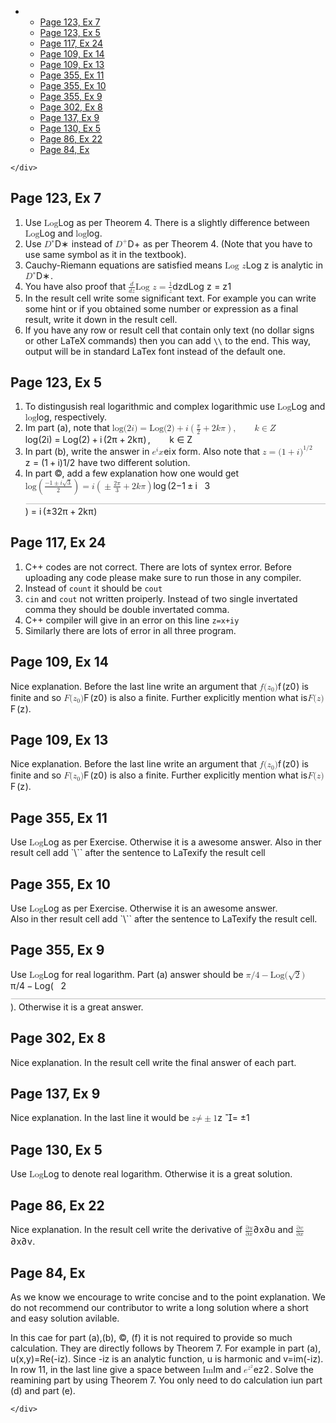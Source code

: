 <!DOCTYPE html>
<html>

<head>
  <meta charset="utf-8">
  <meta name="viewport" content="width=device-width, initial-scale=1.0">
  <title>Neelmani - 26 Feb</title>
  <link rel="stylesheet" href="https://stackedit.io/style.css" />
</head>

<body class="stackedit">
  <div class="stackedit__left">
    <div class="stackedit__toc">
      
<ul>
<li>
<ul>
<li><a href="#page-123-ex-7">Page 123, Ex 7</a></li>
<li><a href="#page-123-ex-5">Page 123, Ex 5</a></li>
<li><a href="#page-117-ex-24">Page 117, Ex 24</a></li>
<li><a href="#page-109-ex-14">Page 109, Ex 14</a></li>
<li><a href="#page-109-ex-13">Page 109, Ex 13</a></li>
<li><a href="#page-355-ex-11">Page 355, Ex 11</a></li>
<li><a href="#page-355-ex-10">Page 355, Ex 10</a></li>
<li><a href="#page-355-ex-9">Page 355, Ex 9</a></li>
<li><a href="#page-302-ex-8">Page 302, Ex 8</a></li>
<li><a href="#page-137-ex-9">Page 137, Ex 9</a></li>
<li><a href="#page-130-ex-5">Page 130, Ex 5</a></li>
<li><a href="#page-86-ex-22">Page 86, Ex 22</a></li>
<li><a href="#page-84-ex">Page 84, Ex</a></li>
</ul>
</li>
</ul>

    </div>
  </div>
  <div class="stackedit__right">
    <div class="stackedit__html">
      <h2 id="page-123-ex-7">Page 123, Ex 7</h2>
<ol>
<li>Use <span class="katex--inline"><span class="katex"><span class="katex-mathml"><math><semantics><mrow><mi mathvariant="normal">L</mi><mi mathvariant="normal">o</mi><mi mathvariant="normal">g</mi></mrow><annotation encoding="application/x-tex">\mathrm{Log}</annotation></semantics></math></span><span class="katex-html" aria-hidden="true"><span class="base"><span class="strut" style="height: 0.87777em; vertical-align: -0.19444em;"></span><span class="mord"><span class="mord mathrm">L</span><span class="mord mathrm">o</span><span class="mord mathrm" style="margin-right: 0.01389em;">g</span></span></span></span></span></span> as per Theorem 4. There is a slightly difference between <span class="katex--inline"><span class="katex"><span class="katex-mathml"><math><semantics><mrow><mi mathvariant="normal">L</mi><mi mathvariant="normal">o</mi><mi mathvariant="normal">g</mi></mrow><annotation encoding="application/x-tex">\mathrm{Log}</annotation></semantics></math></span><span class="katex-html" aria-hidden="true"><span class="base"><span class="strut" style="height: 0.87777em; vertical-align: -0.19444em;"></span><span class="mord"><span class="mord mathrm">L</span><span class="mord mathrm">o</span><span class="mord mathrm" style="margin-right: 0.01389em;">g</span></span></span></span></span></span> and <span class="katex--inline"><span class="katex"><span class="katex-mathml"><math><semantics><mrow><mi>log</mi><mo>⁡</mo></mrow><annotation encoding="application/x-tex">\log</annotation></semantics></math></span><span class="katex-html" aria-hidden="true"><span class="base"><span class="strut" style="height: 0.88888em; vertical-align: -0.19444em;"></span><span class="mop">lo<span style="margin-right: 0.01389em;">g</span></span></span></span></span></span>.</li>
<li>Use <span class="katex--inline"><span class="katex"><span class="katex-mathml"><math><semantics><mrow><msup><mi>D</mi><mo>∗</mo></msup></mrow><annotation encoding="application/x-tex">D^*</annotation></semantics></math></span><span class="katex-html" aria-hidden="true"><span class="base"><span class="strut" style="height: 0.688696em; vertical-align: 0em;"></span><span class="mord"><span class="mord mathdefault" style="margin-right: 0.02778em;">D</span><span class="msupsub"><span class="vlist-t"><span class="vlist-r"><span class="vlist" style="height: 0.688696em;"><span class="" style="top: -3.063em; margin-right: 0.05em;"><span class="pstrut" style="height: 2.7em;"></span><span class="sizing reset-size6 size3 mtight"><span class="mbin mtight">∗</span></span></span></span></span></span></span></span></span></span></span></span> instead of <span class="katex--inline"><span class="katex"><span class="katex-mathml"><math><semantics><mrow><msup><mi>D</mi><mo>+</mo></msup></mrow><annotation encoding="application/x-tex">D^+</annotation></semantics></math></span><span class="katex-html" aria-hidden="true"><span class="base"><span class="strut" style="height: 0.771331em; vertical-align: 0em;"></span><span class="mord"><span class="mord mathdefault" style="margin-right: 0.02778em;">D</span><span class="msupsub"><span class="vlist-t"><span class="vlist-r"><span class="vlist" style="height: 0.771331em;"><span class="" style="top: -3.063em; margin-right: 0.05em;"><span class="pstrut" style="height: 2.7em;"></span><span class="sizing reset-size6 size3 mtight"><span class="mbin mtight">+</span></span></span></span></span></span></span></span></span></span></span></span> as per Theorem 4. (Note that you have to use same symbol as it in the textbook).</li>
<li>Cauchy-Riemann equations are satisfied means <span class="katex--inline"><span class="katex"><span class="katex-mathml"><math><semantics><mrow><mrow><mi mathvariant="normal">L</mi><mi mathvariant="normal">o</mi><mi mathvariant="normal">g</mi></mrow><mtext>&nbsp;</mtext><mi>z</mi></mrow><annotation encoding="application/x-tex">\mathrm{Log}\  z</annotation></semantics></math></span><span class="katex-html" aria-hidden="true"><span class="base"><span class="strut" style="height: 0.87777em; vertical-align: -0.19444em;"></span><span class="mord"><span class="mord mathrm">L</span><span class="mord mathrm">o</span><span class="mord mathrm" style="margin-right: 0.01389em;">g</span></span><span class="mspace">&nbsp;</span><span class="mord mathdefault" style="margin-right: 0.04398em;">z</span></span></span></span></span> is analytic in <span class="katex--inline"><span class="katex"><span class="katex-mathml"><math><semantics><mrow><msup><mi>D</mi><mo>∗</mo></msup></mrow><annotation encoding="application/x-tex">D^*</annotation></semantics></math></span><span class="katex-html" aria-hidden="true"><span class="base"><span class="strut" style="height: 0.688696em; vertical-align: 0em;"></span><span class="mord"><span class="mord mathdefault" style="margin-right: 0.02778em;">D</span><span class="msupsub"><span class="vlist-t"><span class="vlist-r"><span class="vlist" style="height: 0.688696em;"><span class="" style="top: -3.063em; margin-right: 0.05em;"><span class="pstrut" style="height: 2.7em;"></span><span class="sizing reset-size6 size3 mtight"><span class="mbin mtight">∗</span></span></span></span></span></span></span></span></span></span></span></span>.</li>
<li>You have also proof that <span class="katex--display"><span class="katex-display"><span class="katex"><span class="katex-mathml"><math><semantics><mrow><mfrac><mi>d</mi><mrow><mi>d</mi><mi>z</mi></mrow></mfrac><mrow><mi mathvariant="normal">L</mi><mi mathvariant="normal">o</mi><mi mathvariant="normal">g</mi></mrow><mtext>&nbsp;</mtext><mi>z</mi><mo>=</mo><mfrac><mn>1</mn><mi>z</mi></mfrac></mrow><annotation encoding="application/x-tex">\frac{d}{dz}\mathrm{Log}\ z=\frac{1}{z}</annotation></semantics></math></span><span class="katex-html" aria-hidden="true"><span class="base"><span class="strut" style="height: 2.05744em; vertical-align: -0.686em;"></span><span class="mord"><span class="mopen nulldelimiter"></span><span class="mfrac"><span class="vlist-t vlist-t2"><span class="vlist-r"><span class="vlist" style="height: 1.37144em;"><span class="" style="top: -2.314em;"><span class="pstrut" style="height: 3em;"></span><span class="mord"><span class="mord mathdefault">d</span><span class="mord mathdefault" style="margin-right: 0.04398em;">z</span></span></span><span class="" style="top: -3.23em;"><span class="pstrut" style="height: 3em;"></span><span class="frac-line" style="border-bottom-width: 0.04em;"></span></span><span class="" style="top: -3.677em;"><span class="pstrut" style="height: 3em;"></span><span class="mord"><span class="mord mathdefault">d</span></span></span></span><span class="vlist-s">​</span></span><span class="vlist-r"><span class="vlist" style="height: 0.686em;"><span class=""></span></span></span></span></span><span class="mclose nulldelimiter"></span></span><span class="mord"><span class="mord mathrm">L</span><span class="mord mathrm">o</span><span class="mord mathrm" style="margin-right: 0.01389em;">g</span></span><span class="mspace">&nbsp;</span><span class="mord mathdefault" style="margin-right: 0.04398em;">z</span><span class="mspace" style="margin-right: 0.277778em;"></span><span class="mrel">=</span><span class="mspace" style="margin-right: 0.277778em;"></span></span><span class="base"><span class="strut" style="height: 2.00744em; vertical-align: -0.686em;"></span><span class="mord"><span class="mopen nulldelimiter"></span><span class="mfrac"><span class="vlist-t vlist-t2"><span class="vlist-r"><span class="vlist" style="height: 1.32144em;"><span class="" style="top: -2.314em;"><span class="pstrut" style="height: 3em;"></span><span class="mord"><span class="mord mathdefault" style="margin-right: 0.04398em;">z</span></span></span><span class="" style="top: -3.23em;"><span class="pstrut" style="height: 3em;"></span><span class="frac-line" style="border-bottom-width: 0.04em;"></span></span><span class="" style="top: -3.677em;"><span class="pstrut" style="height: 3em;"></span><span class="mord"><span class="mord">1</span></span></span></span><span class="vlist-s">​</span></span><span class="vlist-r"><span class="vlist" style="height: 0.686em;"><span class=""></span></span></span></span></span><span class="mclose nulldelimiter"></span></span></span></span></span></span></span></li>
<li>In the result cell write some significant text. For example you can write some hint or if you obtained some number or expression as a final result, write it down in the result cell.</li>
<li>If you have any row or result cell that contain only text (no dollar signs or other LaTeX commands) then you can add <code>\\</code> to the end. This way, output will be in standard LaTex font instead of the default one.</li>
</ol>
<h2 id="page-123-ex-5">Page 123, Ex 5</h2>
<ol>
<li>To distingusish real logarithmic and complex  logarithmic use <span class="katex--inline"><span class="katex"><span class="katex-mathml"><math><semantics><mrow><mi mathvariant="normal">L</mi><mi mathvariant="normal">o</mi><mi mathvariant="normal">g</mi></mrow><annotation encoding="application/x-tex">\mathrm{Log}</annotation></semantics></math></span><span class="katex-html" aria-hidden="true"><span class="base"><span class="strut" style="height: 0.87777em; vertical-align: -0.19444em;"></span><span class="mord"><span class="mord mathrm">L</span><span class="mord mathrm">o</span><span class="mord mathrm" style="margin-right: 0.01389em;">g</span></span></span></span></span></span> and <span class="katex--inline"><span class="katex"><span class="katex-mathml"><math><semantics><mrow><mi>log</mi><mo>⁡</mo></mrow><annotation encoding="application/x-tex">\log</annotation></semantics></math></span><span class="katex-html" aria-hidden="true"><span class="base"><span class="strut" style="height: 0.88888em; vertical-align: -0.19444em;"></span><span class="mop">lo<span style="margin-right: 0.01389em;">g</span></span></span></span></span></span>, respectively.</li>
<li>Im part (a), note that <span class="katex--display"><span class="katex-display"><span class="katex"><span class="katex-mathml"><math><semantics><mrow><mi>log</mi><mo>⁡</mo><mo stretchy="false">(</mo><mn>2</mn><mi>i</mi><mo stretchy="false">)</mo><mo>=</mo><mrow><mi mathvariant="normal">L</mi><mi mathvariant="normal">o</mi><mi mathvariant="normal">g</mi></mrow><mo stretchy="false">(</mo><mn>2</mn><mo stretchy="false">)</mo><mo>+</mo><mi>i</mi><mrow><mo fence="true">(</mo><mfrac><mi>π</mi><mn>2</mn></mfrac><mo>+</mo><mn>2</mn><mi>k</mi><mi>π</mi><mo fence="true">)</mo></mrow><mo separator="true">,</mo><mspace width="2em"></mspace><mi>k</mi><mo>∈</mo><mi mathvariant="double-struck">Z</mi></mrow><annotation encoding="application/x-tex">\log(2i)=\mathrm{Log}(2)+i\left(\frac{\pi}{2}+2k\pi\right), \qquad k\in\mathbb Z</annotation></semantics></math></span><span class="katex-html" aria-hidden="true"><span class="base"><span class="strut" style="height: 1em; vertical-align: -0.25em;"></span><span class="mop">lo<span style="margin-right: 0.01389em;">g</span></span><span class="mopen">(</span><span class="mord">2</span><span class="mord mathdefault">i</span><span class="mclose">)</span><span class="mspace" style="margin-right: 0.277778em;"></span><span class="mrel">=</span><span class="mspace" style="margin-right: 0.277778em;"></span></span><span class="base"><span class="strut" style="height: 1em; vertical-align: -0.25em;"></span><span class="mord"><span class="mord mathrm">L</span><span class="mord mathrm">o</span><span class="mord mathrm" style="margin-right: 0.01389em;">g</span></span><span class="mopen">(</span><span class="mord">2</span><span class="mclose">)</span><span class="mspace" style="margin-right: 0.222222em;"></span><span class="mbin">+</span><span class="mspace" style="margin-right: 0.222222em;"></span></span><span class="base"><span class="strut" style="height: 1.836em; vertical-align: -0.686em;"></span><span class="mord mathdefault">i</span><span class="mspace" style="margin-right: 0.166667em;"></span><span class="minner"><span class="mopen delimcenter" style="top: 0em;"><span class="delimsizing size2">(</span></span><span class="mord"><span class="mopen nulldelimiter"></span><span class="mfrac"><span class="vlist-t vlist-t2"><span class="vlist-r"><span class="vlist" style="height: 1.10756em;"><span class="" style="top: -2.314em;"><span class="pstrut" style="height: 3em;"></span><span class="mord"><span class="mord">2</span></span></span><span class="" style="top: -3.23em;"><span class="pstrut" style="height: 3em;"></span><span class="frac-line" style="border-bottom-width: 0.04em;"></span></span><span class="" style="top: -3.677em;"><span class="pstrut" style="height: 3em;"></span><span class="mord"><span class="mord mathdefault" style="margin-right: 0.03588em;">π</span></span></span></span><span class="vlist-s">​</span></span><span class="vlist-r"><span class="vlist" style="height: 0.686em;"><span class=""></span></span></span></span></span><span class="mclose nulldelimiter"></span></span><span class="mspace" style="margin-right: 0.222222em;"></span><span class="mbin">+</span><span class="mspace" style="margin-right: 0.222222em;"></span><span class="mord">2</span><span class="mord mathdefault" style="margin-right: 0.03148em;">k</span><span class="mord mathdefault" style="margin-right: 0.03588em;">π</span><span class="mclose delimcenter" style="top: 0em;"><span class="delimsizing size2">)</span></span></span><span class="mspace" style="margin-right: 0.166667em;"></span><span class="mpunct">,</span><span class="mspace" style="margin-right: 0.166667em;"></span><span class="mspace" style="margin-right: 2em;"></span><span class="mord mathdefault" style="margin-right: 0.03148em;">k</span><span class="mspace" style="margin-right: 0.277778em;"></span><span class="mrel">∈</span><span class="mspace" style="margin-right: 0.277778em;"></span></span><span class="base"><span class="strut" style="height: 0.68889em; vertical-align: 0em;"></span><span class="mord mathbb">Z</span></span></span></span></span></span></li>
<li>In part (b), write the answer in <span class="katex--inline"><span class="katex"><span class="katex-mathml"><math><semantics><mrow><msup><mi>e</mi><mi>i</mi></msup><mi>x</mi></mrow><annotation encoding="application/x-tex">e^ix</annotation></semantics></math></span><span class="katex-html" aria-hidden="true"><span class="base"><span class="strut" style="height: 0.824664em; vertical-align: 0em;"></span><span class="mord"><span class="mord mathdefault">e</span><span class="msupsub"><span class="vlist-t"><span class="vlist-r"><span class="vlist" style="height: 0.824664em;"><span class="" style="top: -3.063em; margin-right: 0.05em;"><span class="pstrut" style="height: 2.7em;"></span><span class="sizing reset-size6 size3 mtight"><span class="mord mathdefault mtight">i</span></span></span></span></span></span></span></span><span class="mord mathdefault">x</span></span></span></span></span>  form. Also note that <span class="katex--inline"><span class="katex"><span class="katex-mathml"><math><semantics><mrow><mi>z</mi><mo>=</mo><mo stretchy="false">(</mo><mn>1</mn><mo>+</mo><mi>i</mi><msup><mo stretchy="false">)</mo><mrow><mn>1</mn><mi mathvariant="normal">/</mi><mn>2</mn></mrow></msup></mrow><annotation encoding="application/x-tex">z=(1+i)^{1/2}</annotation></semantics></math></span><span class="katex-html" aria-hidden="true"><span class="base"><span class="strut" style="height: 0.43056em; vertical-align: 0em;"></span><span class="mord mathdefault" style="margin-right: 0.04398em;">z</span><span class="mspace" style="margin-right: 0.277778em;"></span><span class="mrel">=</span><span class="mspace" style="margin-right: 0.277778em;"></span></span><span class="base"><span class="strut" style="height: 1em; vertical-align: -0.25em;"></span><span class="mopen">(</span><span class="mord">1</span><span class="mspace" style="margin-right: 0.222222em;"></span><span class="mbin">+</span><span class="mspace" style="margin-right: 0.222222em;"></span></span><span class="base"><span class="strut" style="height: 1.138em; vertical-align: -0.25em;"></span><span class="mord mathdefault">i</span><span class="mclose"><span class="mclose">)</span><span class="msupsub"><span class="vlist-t"><span class="vlist-r"><span class="vlist" style="height: 0.888em;"><span class="" style="top: -3.063em; margin-right: 0.05em;"><span class="pstrut" style="height: 2.7em;"></span><span class="sizing reset-size6 size3 mtight"><span class="mord mtight"><span class="mord mtight">1</span><span class="mord mtight">/</span><span class="mord mtight">2</span></span></span></span></span></span></span></span></span></span></span></span></span> have two different solution.</li>
<li>In part ©, add a few explanation how one would get <span class="katex--display"><span class="katex-display"><span class="katex"><span class="katex-mathml"><math><semantics><mrow><mi>log</mi><mo>⁡</mo><mrow><mo fence="true">(</mo><mfrac><mrow><mo>−</mo><mn>1</mn><mo>±</mo><mi>i</mi><msqrt><mn>3</mn></msqrt></mrow><mn>2</mn></mfrac><mo fence="true">)</mo></mrow><mo>=</mo><mi>i</mi><mrow><mo fence="true">(</mo><mo>±</mo><mfrac><mrow><mn>2</mn><mi>π</mi></mrow><mn>3</mn></mfrac><mo>+</mo><mn>2</mn><mi>k</mi><mi>π</mi><mo fence="true">)</mo></mrow></mrow><annotation encoding="application/x-tex">\log \left(\frac{-1\pm i\sqrt{3}}{2}\right)= i\left(\pm \frac{2 \pi}{3}+2 k \pi\right)</annotation></semantics></math></span><span class="katex-html" aria-hidden="true"><span class="base"><span class="strut" style="height: 3.00003em; vertical-align: -1.25003em;"></span><span class="mop">lo<span style="margin-right: 0.01389em;">g</span></span><span class="mspace" style="margin-right: 0.166667em;"></span><span class="minner"><span class="mopen delimcenter" style="top: 0em;"><span class="delimsizing size4">(</span></span><span class="mord"><span class="mopen nulldelimiter"></span><span class="mfrac"><span class="vlist-t vlist-t2"><span class="vlist-r"><span class="vlist" style="height: 1.58422em;"><span class="" style="top: -2.314em;"><span class="pstrut" style="height: 3em;"></span><span class="mord"><span class="mord">2</span></span></span><span class="" style="top: -3.23em;"><span class="pstrut" style="height: 3em;"></span><span class="frac-line" style="border-bottom-width: 0.04em;"></span></span><span class="" style="top: -3.677em;"><span class="pstrut" style="height: 3em;"></span><span class="mord"><span class="mord">−</span><span class="mord">1</span><span class="mspace" style="margin-right: 0.222222em;"></span><span class="mbin">±</span><span class="mspace" style="margin-right: 0.222222em;"></span><span class="mord mathdefault">i</span><span class="mord sqrt"><span class="vlist-t vlist-t2"><span class="vlist-r"><span class="vlist" style="height: 0.90722em;"><span class="svg-align" style="top: -3em;"><span class="pstrut" style="height: 3em;"></span><span class="mord" style="padding-left: 0.833em;"><span class="mord">3</span></span></span><span class="" style="top: -2.86722em;"><span class="pstrut" style="height: 3em;"></span><span class="hide-tail" style="min-width: 0.853em; height: 1.08em;"><svg width="400em" height="1.08em" viewBox="0 0 400000 1080" preserveAspectRatio="xMinYMin slice"><path d="M95,702c-2.7,0,-7.17,-2.7,-13.5,-8c-5.8,-5.3,-9.5,
-10,-9.5,-14c0,-2,0.3,-3.3,1,-4c1.3,-2.7,23.83,-20.7,67.5,-54c44.2,-33.3,65.8,
-50.3,66.5,-51c1.3,-1.3,3,-2,5,-2c4.7,0,8.7,3.3,12,10s173,378,173,378c0.7,0,
35.3,-71,104,-213c68.7,-142,137.5,-285,206.5,-429c69,-144,104.5,-217.7,106.5,
-221c5.3,-9.3,12,-14,20,-14H400000v40H845.2724s-225.272,467,-225.272,467
s-235,486,-235,486c-2.7,4.7,-9,7,-19,7c-6,0,-10,-1,-12,-3s-194,-422,-194,-422
s-65,47,-65,47z M834 80H400000v40H845z"></path></svg></span></span></span><span class="vlist-s">​</span></span><span class="vlist-r"><span class="vlist" style="height: 0.13278em;"><span class=""></span></span></span></span></span></span></span></span><span class="vlist-s">​</span></span><span class="vlist-r"><span class="vlist" style="height: 0.686em;"><span class=""></span></span></span></span></span><span class="mclose nulldelimiter"></span></span><span class="mclose delimcenter" style="top: 0em;"><span class="delimsizing size4">)</span></span></span><span class="mspace" style="margin-right: 0.277778em;"></span><span class="mrel">=</span><span class="mspace" style="margin-right: 0.277778em;"></span></span><span class="base"><span class="strut" style="height: 2.40003em; vertical-align: -0.95003em;"></span><span class="mord mathdefault">i</span><span class="mspace" style="margin-right: 0.166667em;"></span><span class="minner"><span class="mopen delimcenter" style="top: 0em;"><span class="delimsizing size3">(</span></span><span class="mord">±</span><span class="mord"><span class="mopen nulldelimiter"></span><span class="mfrac"><span class="vlist-t vlist-t2"><span class="vlist-r"><span class="vlist" style="height: 1.32144em;"><span class="" style="top: -2.314em;"><span class="pstrut" style="height: 3em;"></span><span class="mord"><span class="mord">3</span></span></span><span class="" style="top: -3.23em;"><span class="pstrut" style="height: 3em;"></span><span class="frac-line" style="border-bottom-width: 0.04em;"></span></span><span class="" style="top: -3.677em;"><span class="pstrut" style="height: 3em;"></span><span class="mord"><span class="mord">2</span><span class="mord mathdefault" style="margin-right: 0.03588em;">π</span></span></span></span><span class="vlist-s">​</span></span><span class="vlist-r"><span class="vlist" style="height: 0.686em;"><span class=""></span></span></span></span></span><span class="mclose nulldelimiter"></span></span><span class="mspace" style="margin-right: 0.222222em;"></span><span class="mbin">+</span><span class="mspace" style="margin-right: 0.222222em;"></span><span class="mord">2</span><span class="mord mathdefault" style="margin-right: 0.03148em;">k</span><span class="mord mathdefault" style="margin-right: 0.03588em;">π</span><span class="mclose delimcenter" style="top: 0em;"><span class="delimsizing size3">)</span></span></span></span></span></span></span></span></li>
</ol>
<h2 id="page-117-ex-24">Page 117, Ex 24</h2>
<ol>
<li>C++ codes are not correct. There are lots of syntex error. Before uploading any code please make sure to run those in any compiler.</li>
<li>Instead of <code>count</code> it should be <code>cout</code></li>
<li><code>cin</code> and <code>cout</code> not written proiperly. Instead of two single invertated comma they should be double invertated comma.</li>
<li>C++ compiler will give in an error on this line <code>z=x+iy</code></li>
<li>Similarly there are lots of error in all three program.</li>
</ol>
<h2 id="page-109-ex-14">Page 109, Ex 14</h2>
<p>Nice explanation. Before the last line write an argument that <span class="katex--inline"><span class="katex"><span class="katex-mathml"><math><semantics><mrow><mi>f</mi><mo stretchy="false">(</mo><msub><mi>z</mi><mn>0</mn></msub><mo stretchy="false">)</mo></mrow><annotation encoding="application/x-tex">f(z_0)</annotation></semantics></math></span><span class="katex-html" aria-hidden="true"><span class="base"><span class="strut" style="height: 1em; vertical-align: -0.25em;"></span><span class="mord mathdefault" style="margin-right: 0.10764em;">f</span><span class="mopen">(</span><span class="mord"><span class="mord mathdefault" style="margin-right: 0.04398em;">z</span><span class="msupsub"><span class="vlist-t vlist-t2"><span class="vlist-r"><span class="vlist" style="height: 0.301108em;"><span class="" style="top: -2.55em; margin-left: -0.04398em; margin-right: 0.05em;"><span class="pstrut" style="height: 2.7em;"></span><span class="sizing reset-size6 size3 mtight"><span class="mord mtight">0</span></span></span></span><span class="vlist-s">​</span></span><span class="vlist-r"><span class="vlist" style="height: 0.15em;"><span class=""></span></span></span></span></span></span><span class="mclose">)</span></span></span></span></span> is finite and so <span class="katex--inline"><span class="katex"><span class="katex-mathml"><math><semantics><mrow><mi>F</mi><mo stretchy="false">(</mo><msub><mi>z</mi><mn>0</mn></msub><mo stretchy="false">)</mo></mrow><annotation encoding="application/x-tex">F(z_0)</annotation></semantics></math></span><span class="katex-html" aria-hidden="true"><span class="base"><span class="strut" style="height: 1em; vertical-align: -0.25em;"></span><span class="mord mathdefault" style="margin-right: 0.13889em;">F</span><span class="mopen">(</span><span class="mord"><span class="mord mathdefault" style="margin-right: 0.04398em;">z</span><span class="msupsub"><span class="vlist-t vlist-t2"><span class="vlist-r"><span class="vlist" style="height: 0.301108em;"><span class="" style="top: -2.55em; margin-left: -0.04398em; margin-right: 0.05em;"><span class="pstrut" style="height: 2.7em;"></span><span class="sizing reset-size6 size3 mtight"><span class="mord mtight">0</span></span></span></span><span class="vlist-s">​</span></span><span class="vlist-r"><span class="vlist" style="height: 0.15em;"><span class=""></span></span></span></span></span></span><span class="mclose">)</span></span></span></span></span> is also a finite. Further explicitly mention what is<span class="katex--inline"><span class="katex"><span class="katex-mathml"><math><semantics><mrow><mi>F</mi><mo stretchy="false">(</mo><mi>z</mi><mo stretchy="false">)</mo></mrow><annotation encoding="application/x-tex">F(z)</annotation></semantics></math></span><span class="katex-html" aria-hidden="true"><span class="base"><span class="strut" style="height: 1em; vertical-align: -0.25em;"></span><span class="mord mathdefault" style="margin-right: 0.13889em;">F</span><span class="mopen">(</span><span class="mord mathdefault" style="margin-right: 0.04398em;">z</span><span class="mclose">)</span></span></span></span></span>.</p>
<h2 id="page-109-ex-13">Page 109, Ex 13</h2>
<p>Nice explanation. Before the last line write an argument that <span class="katex--inline"><span class="katex"><span class="katex-mathml"><math><semantics><mrow><mi>f</mi><mo stretchy="false">(</mo><msub><mi>z</mi><mn>0</mn></msub><mo stretchy="false">)</mo></mrow><annotation encoding="application/x-tex">f(z_0)</annotation></semantics></math></span><span class="katex-html" aria-hidden="true"><span class="base"><span class="strut" style="height: 1em; vertical-align: -0.25em;"></span><span class="mord mathdefault" style="margin-right: 0.10764em;">f</span><span class="mopen">(</span><span class="mord"><span class="mord mathdefault" style="margin-right: 0.04398em;">z</span><span class="msupsub"><span class="vlist-t vlist-t2"><span class="vlist-r"><span class="vlist" style="height: 0.301108em;"><span class="" style="top: -2.55em; margin-left: -0.04398em; margin-right: 0.05em;"><span class="pstrut" style="height: 2.7em;"></span><span class="sizing reset-size6 size3 mtight"><span class="mord mtight">0</span></span></span></span><span class="vlist-s">​</span></span><span class="vlist-r"><span class="vlist" style="height: 0.15em;"><span class=""></span></span></span></span></span></span><span class="mclose">)</span></span></span></span></span> is finite and so <span class="katex--inline"><span class="katex"><span class="katex-mathml"><math><semantics><mrow><mi>F</mi><mo stretchy="false">(</mo><msub><mi>z</mi><mn>0</mn></msub><mo stretchy="false">)</mo></mrow><annotation encoding="application/x-tex">F(z_0)</annotation></semantics></math></span><span class="katex-html" aria-hidden="true"><span class="base"><span class="strut" style="height: 1em; vertical-align: -0.25em;"></span><span class="mord mathdefault" style="margin-right: 0.13889em;">F</span><span class="mopen">(</span><span class="mord"><span class="mord mathdefault" style="margin-right: 0.04398em;">z</span><span class="msupsub"><span class="vlist-t vlist-t2"><span class="vlist-r"><span class="vlist" style="height: 0.301108em;"><span class="" style="top: -2.55em; margin-left: -0.04398em; margin-right: 0.05em;"><span class="pstrut" style="height: 2.7em;"></span><span class="sizing reset-size6 size3 mtight"><span class="mord mtight">0</span></span></span></span><span class="vlist-s">​</span></span><span class="vlist-r"><span class="vlist" style="height: 0.15em;"><span class=""></span></span></span></span></span></span><span class="mclose">)</span></span></span></span></span> is also a finite. Further explicitly mention what is<span class="katex--inline"><span class="katex"><span class="katex-mathml"><math><semantics><mrow><mi>F</mi><mo stretchy="false">(</mo><mi>z</mi><mo stretchy="false">)</mo></mrow><annotation encoding="application/x-tex">F(z)</annotation></semantics></math></span><span class="katex-html" aria-hidden="true"><span class="base"><span class="strut" style="height: 1em; vertical-align: -0.25em;"></span><span class="mord mathdefault" style="margin-right: 0.13889em;">F</span><span class="mopen">(</span><span class="mord mathdefault" style="margin-right: 0.04398em;">z</span><span class="mclose">)</span></span></span></span></span>.</p>
<h2 id="page-355-ex-11">Page 355, Ex 11</h2>
<p>Use <span class="katex--inline"><span class="katex"><span class="katex-mathml"><math><semantics><mrow><mi mathvariant="normal">L</mi><mi mathvariant="normal">o</mi><mi mathvariant="normal">g</mi></mrow><annotation encoding="application/x-tex">\mathrm{Log}</annotation></semantics></math></span><span class="katex-html" aria-hidden="true"><span class="base"><span class="strut" style="height: 0.87777em; vertical-align: -0.19444em;"></span><span class="mord"><span class="mord mathrm">L</span><span class="mord mathrm">o</span><span class="mord mathrm" style="margin-right: 0.01389em;">g</span></span></span></span></span></span> as per Exercise. Otherwise it is a awesome  answer.  Also  in ther result cell add `\`` after the sentence to LaTexify the result cell</p>
<h2 id="page-355-ex-10">Page 355, Ex 10</h2>
<p>Use <span class="katex--inline"><span class="katex"><span class="katex-mathml"><math><semantics><mrow><mi mathvariant="normal">L</mi><mi mathvariant="normal">o</mi><mi mathvariant="normal">g</mi></mrow><annotation encoding="application/x-tex">\mathrm{Log}</annotation></semantics></math></span><span class="katex-html" aria-hidden="true"><span class="base"><span class="strut" style="height: 0.87777em; vertical-align: -0.19444em;"></span><span class="mord"><span class="mord mathrm">L</span><span class="mord mathrm">o</span><span class="mord mathrm" style="margin-right: 0.01389em;">g</span></span></span></span></span></span> as per Exercise. Otherwise it is an awesome  answer.<br>
Also  in ther result cell add `\`` after the sentence to LaTexify the result cell.</p>
<h2 id="page-355-ex-9">Page 355, Ex 9</h2>
<p>Use <span class="katex--inline"><span class="katex"><span class="katex-mathml"><math><semantics><mrow><mi mathvariant="normal">L</mi><mi mathvariant="normal">o</mi><mi mathvariant="normal">g</mi></mrow><annotation encoding="application/x-tex">\mathrm{Log}</annotation></semantics></math></span><span class="katex-html" aria-hidden="true"><span class="base"><span class="strut" style="height: 0.87777em; vertical-align: -0.19444em;"></span><span class="mord"><span class="mord mathrm">L</span><span class="mord mathrm">o</span><span class="mord mathrm" style="margin-right: 0.01389em;">g</span></span></span></span></span></span> for real logarithm.  Part (a) answer should be <span class="katex--inline"><span class="katex"><span class="katex-mathml"><math><semantics><mrow><mi>π</mi><mi mathvariant="normal">/</mi><mn>4</mn><mo>−</mo><mrow><mi mathvariant="normal">L</mi><mi mathvariant="normal">o</mi><mi mathvariant="normal">g</mi></mrow><mo stretchy="false">(</mo><msqrt><mn>2</mn></msqrt><mo stretchy="false">)</mo></mrow><annotation encoding="application/x-tex">\pi/4-\mathrm{Log}(\sqrt{2})</annotation></semantics></math></span><span class="katex-html" aria-hidden="true"><span class="base"><span class="strut" style="height: 1em; vertical-align: -0.25em;"></span><span class="mord mathdefault" style="margin-right: 0.03588em;">π</span><span class="mord">/</span><span class="mord">4</span><span class="mspace" style="margin-right: 0.222222em;"></span><span class="mbin">−</span><span class="mspace" style="margin-right: 0.222222em;"></span></span><span class="base"><span class="strut" style="height: 1.15722em; vertical-align: -0.25em;"></span><span class="mord"><span class="mord mathrm">L</span><span class="mord mathrm">o</span><span class="mord mathrm" style="margin-right: 0.01389em;">g</span></span><span class="mopen">(</span><span class="mord sqrt"><span class="vlist-t vlist-t2"><span class="vlist-r"><span class="vlist" style="height: 0.90722em;"><span class="svg-align" style="top: -3em;"><span class="pstrut" style="height: 3em;"></span><span class="mord" style="padding-left: 0.833em;"><span class="mord">2</span></span></span><span class="" style="top: -2.86722em;"><span class="pstrut" style="height: 3em;"></span><span class="hide-tail" style="min-width: 0.853em; height: 1.08em;"><svg width="400em" height="1.08em" viewBox="0 0 400000 1080" preserveAspectRatio="xMinYMin slice"><path d="M95,702c-2.7,0,-7.17,-2.7,-13.5,-8c-5.8,-5.3,-9.5,
-10,-9.5,-14c0,-2,0.3,-3.3,1,-4c1.3,-2.7,23.83,-20.7,67.5,-54c44.2,-33.3,65.8,
-50.3,66.5,-51c1.3,-1.3,3,-2,5,-2c4.7,0,8.7,3.3,12,10s173,378,173,378c0.7,0,
35.3,-71,104,-213c68.7,-142,137.5,-285,206.5,-429c69,-144,104.5,-217.7,106.5,
-221c5.3,-9.3,12,-14,20,-14H400000v40H845.2724s-225.272,467,-225.272,467
s-235,486,-235,486c-2.7,4.7,-9,7,-19,7c-6,0,-10,-1,-12,-3s-194,-422,-194,-422
s-65,47,-65,47z M834 80H400000v40H845z"></path></svg></span></span></span><span class="vlist-s">​</span></span><span class="vlist-r"><span class="vlist" style="height: 0.13278em;"><span class=""></span></span></span></span></span><span class="mclose">)</span></span></span></span></span>. Otherwise it is a great answer.</p>
<h2 id="page-302-ex-8">Page 302, Ex 8</h2>
<p>Nice explanation. In the result cell write the final answer of each part.</p>
<h2 id="page-137-ex-9">Page 137, Ex 9</h2>
<p>Nice explanation. In the last line it would be <span class="katex--display"><span class="katex-display"><span class="katex"><span class="katex-mathml"><math><semantics><mrow><mi>z</mi><mi mathvariant="normal">≠</mi><mo>±</mo><mn>1</mn></mrow><annotation encoding="application/x-tex">z\neq \pm 1</annotation></semantics></math></span><span class="katex-html" aria-hidden="true"><span class="base"><span class="strut" style="height: 0.88888em; vertical-align: -0.19444em;"></span><span class="mord mathdefault" style="margin-right: 0.04398em;">z</span><span class="mspace" style="margin-right: 0.277778em;"></span><span class="mrel"><span class="mrel"><span class="mord"><span class="vlist-t vlist-t2"><span class="vlist-r"><span class="vlist" style="height: 0.69444em;"><span class="" style="top: -3em;"><span class="pstrut" style="height: 3em;"></span><span class="rlap"><span class="strut" style="height: 0.88888em; vertical-align: -0.19444em;"></span><span class="inner"><span class="mrel"></span></span><span class="fix"></span></span></span></span><span class="vlist-s">​</span></span><span class="vlist-r"><span class="vlist" style="height: 0.19444em;"><span class=""></span></span></span></span></span></span><span class="mrel">=</span></span><span class="mspace" style="margin-right: 0.277778em;"></span></span><span class="base"><span class="strut" style="height: 0.72777em; vertical-align: -0.08333em;"></span><span class="mord">±</span><span class="mord">1</span></span></span></span></span></span></p>
<h2 id="page-130-ex-5">Page 130, Ex 5</h2>
<p>Use  <span class="katex--inline"><span class="katex"><span class="katex-mathml"><math><semantics><mrow><mi mathvariant="normal">L</mi><mi mathvariant="normal">o</mi><mi mathvariant="normal">g</mi></mrow><annotation encoding="application/x-tex">\mathrm{Log}</annotation></semantics></math></span><span class="katex-html" aria-hidden="true"><span class="base"><span class="strut" style="height: 0.87777em; vertical-align: -0.19444em;"></span><span class="mord"><span class="mord mathrm">L</span><span class="mord mathrm">o</span><span class="mord mathrm" style="margin-right: 0.01389em;">g</span></span></span></span></span></span> to denote real logarithm. Otherwise it is a great solution.</p>
<h2 id="page-86-ex-22">Page 86, Ex 22</h2>
<p>Nice explanation. In the result cell write the derivative of <span class="katex--inline"><span class="katex"><span class="katex-mathml"><math><semantics><mrow><mfrac><mrow><mi mathvariant="normal">∂</mi><mi>u</mi></mrow><mrow><mi mathvariant="normal">∂</mi><mi>x</mi></mrow></mfrac></mrow><annotation encoding="application/x-tex">\frac{\partial u}{\partial x}</annotation></semantics></math></span><span class="katex-html" aria-hidden="true"><span class="base"><span class="strut" style="height: 1.22511em; vertical-align: -0.345em;"></span><span class="mord"><span class="mopen nulldelimiter"></span><span class="mfrac"><span class="vlist-t vlist-t2"><span class="vlist-r"><span class="vlist" style="height: 0.880108em;"><span class="" style="top: -2.655em;"><span class="pstrut" style="height: 3em;"></span><span class="sizing reset-size6 size3 mtight"><span class="mord mtight"><span class="mord mtight" style="margin-right: 0.05556em;">∂</span><span class="mord mathdefault mtight">x</span></span></span></span><span class="" style="top: -3.23em;"><span class="pstrut" style="height: 3em;"></span><span class="frac-line" style="border-bottom-width: 0.04em;"></span></span><span class="" style="top: -3.394em;"><span class="pstrut" style="height: 3em;"></span><span class="sizing reset-size6 size3 mtight"><span class="mord mtight"><span class="mord mtight" style="margin-right: 0.05556em;">∂</span><span class="mord mathdefault mtight">u</span></span></span></span></span><span class="vlist-s">​</span></span><span class="vlist-r"><span class="vlist" style="height: 0.345em;"><span class=""></span></span></span></span></span><span class="mclose nulldelimiter"></span></span></span></span></span></span>  and <span class="katex--inline"><span class="katex"><span class="katex-mathml"><math><semantics><mrow><mfrac><mrow><mi mathvariant="normal">∂</mi><mi>v</mi></mrow><mrow><mi mathvariant="normal">∂</mi><mi>x</mi></mrow></mfrac></mrow><annotation encoding="application/x-tex">\frac{\partial v}{\partial x}</annotation></semantics></math></span><span class="katex-html" aria-hidden="true"><span class="base"><span class="strut" style="height: 1.22511em; vertical-align: -0.345em;"></span><span class="mord"><span class="mopen nulldelimiter"></span><span class="mfrac"><span class="vlist-t vlist-t2"><span class="vlist-r"><span class="vlist" style="height: 0.880108em;"><span class="" style="top: -2.655em;"><span class="pstrut" style="height: 3em;"></span><span class="sizing reset-size6 size3 mtight"><span class="mord mtight"><span class="mord mtight" style="margin-right: 0.05556em;">∂</span><span class="mord mathdefault mtight">x</span></span></span></span><span class="" style="top: -3.23em;"><span class="pstrut" style="height: 3em;"></span><span class="frac-line" style="border-bottom-width: 0.04em;"></span></span><span class="" style="top: -3.394em;"><span class="pstrut" style="height: 3em;"></span><span class="sizing reset-size6 size3 mtight"><span class="mord mtight"><span class="mord mtight" style="margin-right: 0.05556em;">∂</span><span class="mord mathdefault mtight" style="margin-right: 0.03588em;">v</span></span></span></span></span><span class="vlist-s">​</span></span><span class="vlist-r"><span class="vlist" style="height: 0.345em;"><span class=""></span></span></span></span></span><span class="mclose nulldelimiter"></span></span></span></span></span></span>.</p>
<h2 id="page-84-ex">Page 84, Ex</h2>
<p>As we know we encourage to write concise and to the point explanation. We do not recommend our contributor to write a long solution where a short and easy solution avilable.</p>
<p>In this cae for part  (a),(b), ©, (f)  it is not required to provide so much calculation. They are directly follows by Theorem 7. For example in part (a), u(x,y)=Re(-iz). Since -iz is an analytic function, u is harmonic and v=im(-iz). In row 11, in the last line give a space between <span class="katex--inline"><span class="katex"><span class="katex-mathml"><math><semantics><mrow><mtext>Im</mtext></mrow><annotation encoding="application/x-tex">\text{Im}</annotation></semantics></math></span><span class="katex-html" aria-hidden="true"><span class="base"><span class="strut" style="height: 0.68333em; vertical-align: 0em;"></span><span class="mord text"><span class="mord">Im</span></span></span></span></span></span> and <span class="katex--inline"><span class="katex"><span class="katex-mathml"><math><semantics><mrow><msup><mi>e</mi><msup><mi>z</mi><mn>2</mn></msup></msup></mrow><annotation encoding="application/x-tex">e^{z^2}</annotation></semantics></math></span><span class="katex-html" aria-hidden="true"><span class="base"><span class="strut" style="height: 0.98692em; vertical-align: 0em;"></span><span class="mord"><span class="mord mathdefault">e</span><span class="msupsub"><span class="vlist-t"><span class="vlist-r"><span class="vlist" style="height: 0.98692em;"><span class="" style="top: -3.063em; margin-right: 0.05em;"><span class="pstrut" style="height: 2.7em;"></span><span class="sizing reset-size6 size3 mtight"><span class="mord mtight"><span class="mord mtight"><span class="mord mathdefault mtight" style="margin-right: 0.04398em;">z</span><span class="msupsub"><span class="vlist-t"><span class="vlist-r"><span class="vlist" style="height: 0.891314em;"><span class="" style="top: -2.931em; margin-right: 0.0714286em;"><span class="pstrut" style="height: 2.5em;"></span><span class="sizing reset-size3 size1 mtight"><span class="mord mtight">2</span></span></span></span></span></span></span></span></span></span></span></span></span></span></span></span></span></span></span></span>. Solve the reamining part by using Theorem 7. You only need to do calculation iun part (d) and part (e).</p>

    </div>
  </div>
</body>

</html>
